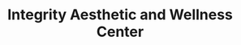 ---
title: "Integrity Aesthetic and Wellness Center"
url: /quezon-city/integrity-aesthetic-and-wellness-center/
shop: beauty
---
